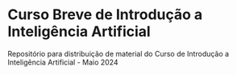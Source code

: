 # Curso Breve de Introdução a Inteligência Artificial
Repositório para distribuição de material do Curso de Introdução a Inteligência Artificial - Maio 2024
